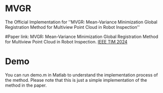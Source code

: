 # MVGR
The Official Implementation for ''MVGR: Mean-Variance Minimization Global Registration Method for Multiview Point Cloud in Robot Inspection''

#Paper link: MVGR: Mean-Variance Minimization Global Registration Method for Multiview Point Cloud in Robot Inspection. [IEEE TIM 2024](https://ieeexplore.ieee.org/document/10565771)



# Demo
You can run demo.m in Matlab to understand the implementation process of the method. Please note that this is just a simple implementation of the method in the paper.
